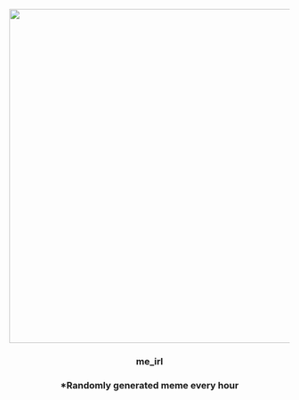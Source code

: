 <p align="center">
        <img src="https://i.redd.it/y359ntpq49a91.png" width="600" height="600">
        </p>
        <h3 align="center">me_irl</h3>
        <h3 align="center">*Randomly generated meme every hour</h3>
    